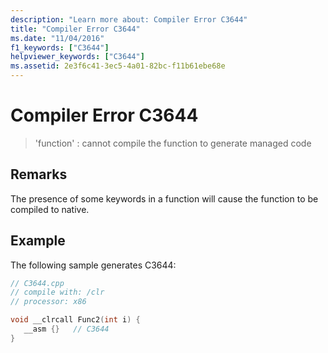 ```yaml
---
description: "Learn more about: Compiler Error C3644"
title: "Compiler Error C3644"
ms.date: "11/04/2016"
f1_keywords: ["C3644"]
helpviewer_keywords: ["C3644"]
ms.assetid: 2e3f6c41-3ec5-4a01-82bc-f11b61ebe68e
---
```

# Compiler Error C3644

> 'function' : cannot compile the function to generate managed code

## Remarks

The presence of some keywords in a function will cause the function to be compiled to native.

## Example

The following sample generates C3644:

```cpp
// C3644.cpp
// compile with: /clr
// processor: x86

void __clrcall Func2(int i) {
   __asm {}   // C3644
}
```
